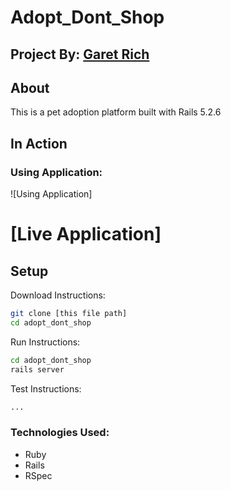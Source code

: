 # Adopt_Dont_Shop

## Project By: [Garet Rich](https://github.com/garet-rich)

## About
This is a pet adoption platform built with Rails 5.2.6

## In Action
### Using Application:
![Using Application]

# [Live Application]

## Setup
Download Instructions: 
```bash 
git clone [this file path]
cd adopt_dont_shop
```

Run Instructions:
```bash 
cd adopt_dont_shop
rails server
```

Test Instructions:
```bash 
...
```

### Technologies Used:
* Ruby
* Rails
* RSpec
